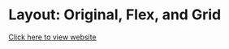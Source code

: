 # Layout: Original, Flex, and Grid

[Click here to view website]( https://akadiyala12.github.io/LayoutOriginalFlexandGrid/docs/anon.html)